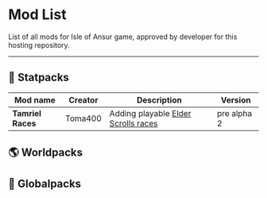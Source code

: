 # Mod List
List of all mods for Isle of Ansur game, approved by developer for this hosting repository.

---
## 📜 Statpacks

| Mod name          | Creator | Description                                                                | Version     | 
|-------------------|---------|----------------------------------------------------------------------------|-------------|
 | **Tamriel Races** | Toma400 | Adding playable [Elder Scrolls races](https://en.uesp.net/wiki/Lore:Races) | pre alpha 2 |

## 🌎 Worldpacks

## 🎇 Globalpacks